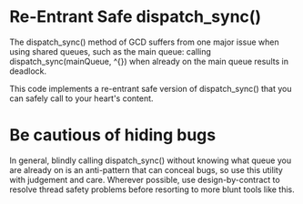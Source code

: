# Re-Entrant Safe dispatch_sync()

The dispatch_sync() method of GCD suffers from one major issue when using shared queues, such as the main queue: calling dispatch_sync(mainQueue, ^{}) when already on the main queue results in deadlock.

This code implements a re-entrant safe version of dispatch_sync() that you can safely call to your heart's content.

# Be cautious of hiding bugs

In general, blindly calling dispatch_sync() without knowing what queue you are already on is an anti-pattern that can conceal bugs, so use this utility with judgement and care.  Wherever possible, use design-by-contract to resolve thread safety problems before resorting to more blunt tools like this.


